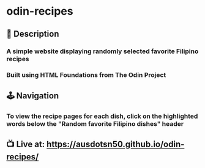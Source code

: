 # odin-recipes

## 📃 Description
### A simple website displaying randomly selected favorite Filipino recipes
### Built using HTML Foundations from The Odin Project

## 🕹️ Navigation
### To view the recipe pages for each dish, click on the highlighted words below the "Random favorite Filipino dishes" header

## 📺 Live at: https://ausdotsn50.github.io/odin-recipes/
